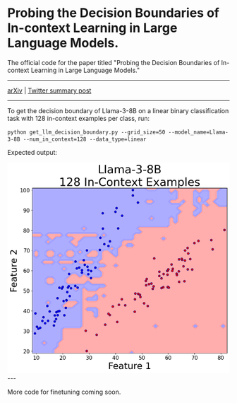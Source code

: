 # Probing the Decision Boundaries of In-context Learning in Large Language Models.

The official code for the paper titled "Probing the Decision Boundaries of In-context Learning in Large Language Models."

---

[arXiv](https://arxiv.org/abs/2406.11233) | [Twitter summary post](https://x.com/siyan_zhao/status/1805277462890492321)

---

To get the decision boundary of Llama-3-8B on a linear binary classification task with 128 in-context examples per class, run:
```
python get_llm_decision_boundary.py --grid_size=50 --model_name=Llama-3-8B --num_in_context=128 --data_type=linear

```

Expected output:

<img src="https://github.com/siyan-zhao/ICL_decision_boundary/blob/main/Llama-3-8B_128incontext.png" alt="Expected Output" width="600">
---

More code for finetuning coming soon.
